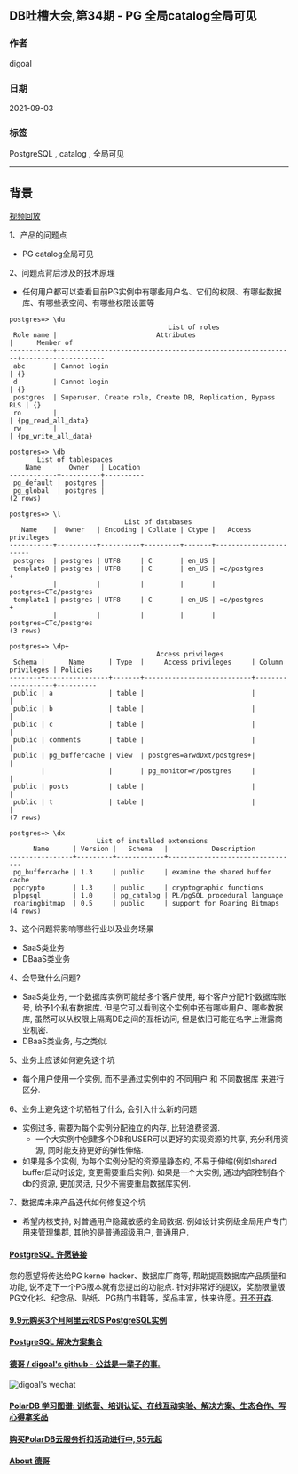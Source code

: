 ## DB吐槽大会,第34期 - PG 全局catalog全局可见  
  
### 作者  
digoal  
  
### 日期  
2021-09-03  
  
### 标签  
PostgreSQL , catalog , 全局可见  
  
----  
  
## 背景  
[视频回放](https://www.bilibili.com/video/BV1zv411P7Hj/)  
  
1、产品的问题点  
- PG catalog全局可见  
  
2、问题点背后涉及的技术原理  
- 任何用户都可以查看目前PG实例中有哪些用户名、它们的权限、有哪些数据库、有哪些表空间、有哪些权限设置等  
```  
postgres=> \du  
                                        List of roles  
 Role name |                         Attributes                         |      Member of        
-----------+------------------------------------------------------------+---------------------  
 abc       | Cannot login                                               | {}  
 d         | Cannot login                                               | {}  
 postgres  | Superuser, Create role, Create DB, Replication, Bypass RLS | {}  
 ro        |                                                            | {pg_read_all_data}  
 rw        |                                                            | {pg_write_all_data}  
  
postgres=> \db  
       List of tablespaces  
    Name    |  Owner   | Location   
------------+----------+----------  
 pg_default | postgres |   
 pg_global  | postgres |   
(2 rows)  
  
postgres=> \l  
                             List of databases  
   Name    |  Owner   | Encoding | Collate | Ctype |   Access privileges     
-----------+----------+----------+---------+-------+-----------------------  
 postgres  | postgres | UTF8     | C       | en_US |   
 template0 | postgres | UTF8     | C       | en_US | =c/postgres          +  
           |          |          |         |       | postgres=CTc/postgres  
 template1 | postgres | UTF8     | C       | en_US | =c/postgres          +  
           |          |          |         |       | postgres=CTc/postgres  
(3 rows)  
  
postgres=> \dp+  
                                     Access privileges  
 Schema |      Name      | Type  |     Access privileges     | Column privileges | Policies   
--------+----------------+-------+---------------------------+-------------------+----------  
 public | a              | table |                           |                   |   
 public | b              | table |                           |                   |   
 public | c              | table |                           |                   |   
 public | comments       | table |                           |                   |   
 public | pg_buffercache | view  | postgres=arwdDxt/postgres+|                   |   
        |                |       | pg_monitor=r/postgres     |                   |   
 public | posts          | table |                           |                   |   
 public | t              | table |                           |                   |   
(7 rows)  
  
postgres=> \dx  
                      List of installed extensions  
      Name      | Version |   Schema   |           Description             
----------------+---------+------------+---------------------------------  
 pg_buffercache | 1.3     | public     | examine the shared buffer cache  
 pgcrypto       | 1.3     | public     | cryptographic functions  
 plpgsql        | 1.0     | pg_catalog | PL/pgSQL procedural language  
 roaringbitmap  | 0.5     | public     | support for Roaring Bitmaps  
(4 rows)  
```  
  
3、这个问题将影响哪些行业以及业务场景  
- SaaS类业务  
- DBaaS类业务  
  
4、会导致什么问题?  
- SaaS类业务, 一个数据库实例可能给多个客户使用, 每个客户分配1个数据库账号, 给予1个私有数据库. 但是它可以看到这个实例中还有哪些用户、哪些数据库, 虽然可以从权限上隔离DB之间的互相访问, 但是依旧可能在名字上泄露商业机密.  
- DBaaS类业务, 与之类似.   
  
5、业务上应该如何避免这个坑  
- 每个用户使用一个实例, 而不是通过实例中的 不同用户 和 不同数据库 来进行区分.  
  
6、业务上避免这个坑牺牲了什么, 会引入什么新的问题   
- 实例过多, 需要为每个实例分配独立的内存, 比较浪费资源.        
    - 一个大实例中创建多个DB和USER可以更好的实现资源的共享, 充分利用资源, 同时能支持更好的弹性伸缩.    
- 如果是多个实例, 为每个实例分配的资源是静态的, 不易于伸缩(例如shared buffer启动时设定, 变更需要重启实例). 如果是一个大实例, 通过内部控制各个db的资源, 更加灵活, 只少不需要重启数据库实例.   
    
7、数据库未来产品迭代如何修复这个坑  
- 希望内核支持, 对普通用户隐藏敏感的全局数据. 例如设计实例级全局用户专门用来管理集群, 其他的是普通超级用户, 普通用户.  
  
  
#### [PostgreSQL 许愿链接](https://github.com/digoal/blog/issues/76 "269ac3d1c492e938c0191101c7238216")
您的愿望将传达给PG kernel hacker、数据库厂商等, 帮助提高数据库产品质量和功能, 说不定下一个PG版本就有您提出的功能点. 针对非常好的提议，奖励限量版PG文化衫、纪念品、贴纸、PG热门书籍等，奖品丰富，快来许愿。[开不开森](https://github.com/digoal/blog/issues/76 "269ac3d1c492e938c0191101c7238216").  
  
  
#### [9.9元购买3个月阿里云RDS PostgreSQL实例](https://www.aliyun.com/database/postgresqlactivity "57258f76c37864c6e6d23383d05714ea")
  
  
#### [PostgreSQL 解决方案集合](https://yq.aliyun.com/topic/118 "40cff096e9ed7122c512b35d8561d9c8")
  
  
#### [德哥 / digoal's github - 公益是一辈子的事.](https://github.com/digoal/blog/blob/master/README.md "22709685feb7cab07d30f30387f0a9ae")
  
  
![digoal's wechat](../pic/digoal_weixin.jpg "f7ad92eeba24523fd47a6e1a0e691b59")
  
  
#### [PolarDB 学习图谱: 训练营、培训认证、在线互动实验、解决方案、生态合作、写心得拿奖品](https://www.aliyun.com/database/openpolardb/activity "8642f60e04ed0c814bf9cb9677976bd4")
  
  
#### [购买PolarDB云服务折扣活动进行中, 55元起](https://www.aliyun.com/activity/new/polardb-yunparter?userCode=bsb3t4al "e0495c413bedacabb75ff1e880be465a")
  
  
#### [About 德哥](https://github.com/digoal/blog/blob/master/me/readme.md "a37735981e7704886ffd590565582dd0")
  
